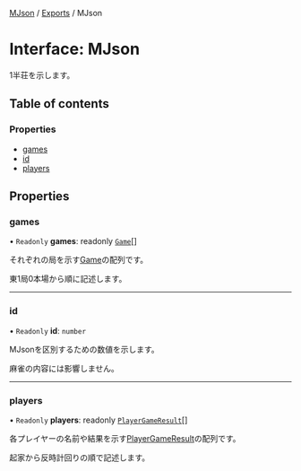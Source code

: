 [MJson](../README.md) / [Exports](../modules.md) / MJson

# Interface: MJson

1半荘を示します。

## Table of contents

### Properties

- [games](MJson.md#games)
- [id](MJson.md#id)
- [players](MJson.md#players)

## Properties

### games

• `Readonly` **games**: readonly [`Game`](Game.md)[]

それぞれの局を示す[Game](Game.md)の配列です。

東1局0本場から順に記述します。

___

### id

• `Readonly` **id**: `number`

MJsonを区別するための数値を示します。

麻雀の内容には影響しません。

___

### players

• `Readonly` **players**: readonly [`PlayerGameResult`](PlayerGameResult.md)[]

各プレイヤーの名前や結果を示す[PlayerGameResult](PlayerGameResult.md)の配列です。

起家から反時計回りの順で記述します。
